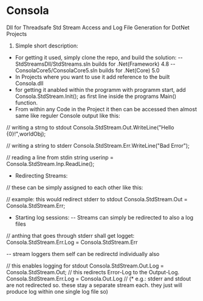 Consola
=======


Dll for Threadsafe Std Stream Access and Log File Generation for DotNet Projects


1. Simple short description:

- For getting it used, simply clone the repo, and build the solution: 
-- StdStreamsDll/StdStreams.sln builds for .Net(Framework) 4.8
-- ConsolaCore5/ConsolaCore5.sln builds for .Net(Core) 5.0
- In Projects where you want to use it add reference to the built Consola.dll
- for getting it anabled within the programm with programm start, add Consola.StdStream.Init(); as first line inside the programs Main() function.
- From within any Code in the Project it then can be accessed then almost same like reguler Console output like this:


// writing a strng to stdout
Consola.StdStream.Out.WriteLine("Hello {0}!",worldObj);

// writing a string to stderr
Consola.StdStream.Err.WriteLine("Bad Error");

// reading a line from stdin
string userinp = Consola.StdStream.Inp.ReadLine();


- Redirecting Streams: 

// these can be simply assigned to each other like this:   

// example: this would redirect stderr to stdout
Consola.StdStream.Out = Consola.StdStream.Err;


- Starting log sessions: 
-- Streams can simply be redirected to also a log files

// anthing that goes through stderr shall get logget:
Consola.StdStream.Err.Log = Consola.StdStream.Err

-- stream loggers them self can be redirectd individually also 

// this enables logging for stdout
Consola.StdStream.Out.Log = Consola.StdStream.Out;
// this redirects Error-Log to the Output-Log. 
Consola.StdStream.Err.Log = Consola.Out.Log
// (* e.g.: stderr and stdout are not redirected so. these stay a separate stream each. they just will produce log within one single log file so) 



